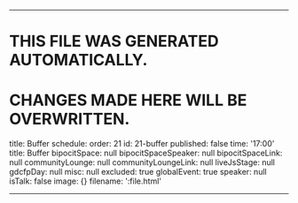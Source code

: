 ----

# THIS FILE WAS GENERATED AUTOMATICALLY.
# CHANGES MADE HERE WILL BE OVERWRITTEN.

title: Buffer
schedule:
  order: 21
  id: 21-buffer
  published: false
  time: '17:00'
  title: Buffer
  bipocitSpace: null
  bipocitSpaceSpeaker: null
  bipocitSpaceLink: null
  communityLounge: null
  communityLoungeLink: null
  liveJsStage: null
  gdcfpDay: null
  misc: null
  excluded: true
  globalEvent: true
  speaker: null
  isTalk: false
  image: {}
filename: ':file.html'

----


